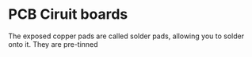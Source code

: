 # PCB Ciruit boards

The exposed copper pads are called solder pads, allowing you to solder onto it. They are pre-tinned

